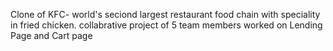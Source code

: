 Clone of KFC- world's seciond largest restaurant food chain with speciality in fried chicken.
collabrative project of 5 team members
worked on Lending Page and Cart page
